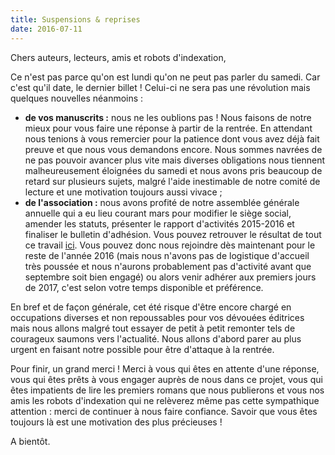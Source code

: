 ```yaml
---
title: Suspensions & reprises
date: 2016-07-11
---
```

Chers auteurs, lecteurs, amis et robots d'indexation,

Ce n'est pas parce qu'on est lundi qu'on ne peut pas parler du samedi. Car c'est qu'il date, le dernier billet ! Celui-ci ne sera pas une révolution mais quelques nouvelles néanmoins :

- **de vos manuscrits :** nous ne les oublions pas ! Nous faisons de notre mieux pour vous faire une réponse à partir de la rentrée. En attendant nous tenions à vous remercier pour la patience dont vous avez déjà fait preuve et que nous vous demandons encore. Nous sommes navrées de ne pas pouvoir avancer plus vite mais diverses obligations nous tiennent malheureusement éloignées du samedi et nous avons pris beaucoup de retard sur plusieurs sujets, malgré l'aide inestimable de notre comité de lecture et une motivation toujours aussi vivace ;
- **de l'association :** nous avons profité de notre assemblée générale annuelle qui a eu lieu courant mars pour modifier le siège social, amender les statuts, présenter le rapport d'activités 2015-2016 et finaliser le bulletin d'adhésion. Vous pouvez retrouver le résultat de tout ce travail [ici](https://editionsdusamedi.fr/fr/static2/l-asso). Vous pouvez donc nous rejoindre dès maintenant pour le reste de l'année 2016 (mais nous n'avons pas de logistique d'accueil très poussée et nous n'aurons probablement pas d'activité avant que septembre soit bien engagé) ou alors venir adhérer aux premiers jours de 2017, c'est selon votre temps disponible et préférence.

En bref et de façon générale, cet été risque d'être encore chargé en occupations diverses et non repoussables pour vos dévouées éditrices mais nous allons malgré tout essayer de petit à petit remonter tels de courageux saumons vers l'actualité. Nous allons d'abord parer au plus urgent en faisant notre possible pour être d'attaque à la rentrée.

Pour finir, un grand merci ! Merci à vous qui êtes en attente d'une réponse, vous qui êtes prêts à vous engager auprès de nous dans ce projet, vous qui êtes impatients de lire les premiers romans que nous publierons et vous nos amis les robots d'indexation qui ne relèverez même pas cette sympathique attention : merci de continuer à nous faire confiance. Savoir que vous êtes toujours là est une motivation des plus précieuses !

A bientôt.